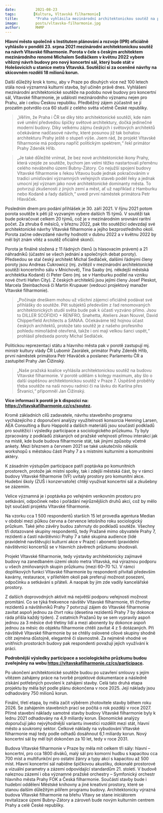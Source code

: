 ```yaml
---
date:         2021-08-23
tags:        [Kultura, Vltavská filharmonie]
title:        "Praha vyhlásila mezinárodní architektonickou soutěž na podobu Vltavské filharmonie, výsledky budou známy v květnu 2022"
image: 	      posts/vltavska-filharmonie.jpg
author:       MHMP
---
```

 
**Hlavní město společně s Institutem plánování a rozvoje (IPR) oficiálně vyhlásilo v pondělí 23. srpna 2021 mezinárodní architektonickou soutěž na návrh Vltavské filharmonie. Porota v čele s českým architektem mezinárodního renomé Michalem Sedláčkem v květnu 2022 vybere vítězný návrh budovy pro nový koncertní sál, který bude stát v Holešovicích u stanice metra Vltavská. Soutěžící si za oceněné návrhy na skicovném rozdělí 18 milionů korun.**

Další důležitý krok k tomu, aby v Praze po dlouhých více než 100 letech stála nová významná kulturní stavba, byl učiněn právě dnes. Vyhlášení mezinárodní architektonické soutěže na podobu nové budovy pro koncertní sál, Vltavské filharmonie, je událostí mezinárodního významu nejen pro Prahu, ale i celou Českou republiku. Předběžný zájem zúčastnit se jí prozatím potvrdilo cca 60 studií z celého světa včetně České republiky.

>„Věřím, že Praha i ČR se díky této architektonické soutěži, kde nám své umění předvedou špičky světové architektury, dočká jedinečné moderní budovy. Díky velkému zájmu českých i světových architektů očekáváme nadčasové návrhy, které posunou již tak bohatou architekturu Prahy ještě o stupeň výše. Jsem rád, že projekt Vltavské filharmonie má podporu napříč politickým spektrem,“ řekl primátor Prahy Zdeněk Hřib.

>„Je také důležité vnímat, že bez nové architektonické ikony Prahy, která vzejde ze soutěže, bychom jen velmi těžko nastartovali přeměnu celého nevábného území Bubny-Zátory. Co nejužší spojení budovy Vltavské filharmonie s řekou Vltavou bude jednak pokračováním v tradici umísťování významných veřejných staveb podél řeky a jednak umocní její význam jako nové architektonické dominanty města. To potvrzují zkušenosti z jiných zemí a měst, ať už například z Hamburku nebo Kodaně a řady dalších,“ uvedl první náměstek primátora Petr Hlaváček.            

Posledním dnem pro podání přihlášek je 30. září 2021. V říjnu 2021 potom porota soutěže k pěti již vyzvaným vybere dalších 15 týmů. V soutěži tak bude pokračovat celkem 20 týmů, což je v mezinárodním srovnání raritní počet. Za zhruba 6 měsíců, v březnu 2022, pak tito soutěžící odevzdají své architektonické návrhy Vltavské filharmonie a jejího bezprostředního okolí. Porota začne odevzdané návrhy hodnotit v dubnu 2022 a v květnu 2022 by měl být znám vítěz a soutěž oficiálně skončí.       

Porota je finálně složená z 11 řádných členů (s hlasovacím právem) a 21 náhradníků (účastní se všech jednání a společných debat poroty). Předsedou se stal český architekt Michal Sedláček, dalšími řádnými členy poroty jsou Andreas Cukrowicz (mj. zvítězil v mezinárodní architektonické soutěži koncertního sálu v Mnichově), Tina Saaby (mj. někdejší městská architektka Kodaně) či Peter Gero (mj. se v Hamburku podílel na vzniku nové čtvrti Hafen City). Z českých architektů jsou jejími členy Josef Pleskot, Marcela Steinbachová či Martin Krupauer (vedoucí projektový manažer Vltavské filharmonie).

>„Počínaje dneškem mohou už všichni zájemci oficiálně podávat své přihlášky do soutěže. Pět subjektů především z řad renomovaných architektonických studií světa bude pak k účasti vyzváno přímo. Jsou to DILLER SCOFIDIO + RENFRO, Snøhetta, Ateliers Jean Nouvel, David Chipperfield Architects a SANAA. Očekáváme též hojnou účast českých architektů, protože tato soutěž je z našeho profesního pohledu mimořádně otevřená, takže i oni mají velkou šanci uspět,“ prohlásil předseda poroty Michal Sedláček.    

Politickou reprezentaci státu a hlavního města pak v porotě zastupují mj. ministr kultury vlády ČR Lubomír Zaorálek, primátor Prahy Zdeněk Hřib, první náměstek primátora Petr Hlaváček a poslanec Parlamentu ČR a zastupitel Prahy Jan Čižinský.

>„Naše pražská koalice vyhlásila architektonickou soutěž na budovu Vltavské filharmonie. V porotě udělám s kolegy maximum, aby šlo o další úspěšnou architektonickou soutěž v Praze 7. Úspěšně proběhly třeba soutěže na naši novou radnici či na lávku do Karlína přes Štvanici,“ připomněl Jan Čižinský.

**Více informací k porotě je k dispozici na: https://vltavskafilharmonie.cz/cs/soutez.**

Kromě základních cílů zadavatele, návrhu stavebního programu vycházejícího z doporučení analýzy využitelnosti konsorcia Henning Larsen, AEA Consulting a Buro Happold a dalších materiálů jsou součástí podkladů pro soutěžící i výsledky participace a sociologického průzkumu. Ty byly zpracovány z podkladů získaných od pražské veřejnosti přímou interakcí jak na místě, kde bude budova filharmonie stát, tak jinými způsoby včetně ankety. Mezi březnem a červnem 2021 se také uskutečnilo několik workshopů s městskou částí Prahy 7 a s místními kulturními a komunitními aktéry. 

K zásadním výstupům participace patří poptávka po komunitních prostorech, protože jak místní spolky, tak i zdejší městská část, by v rámci budovy Vltavské filharmonie (VF) uvítaly prostory pro komunitní akce. Hudební školy (ZUŠ i konzervatoře) chtějí využívat koncertní sál a zkušebny se zázemím.

Velice významná je i poptávka po veřejném venkovním prostoru pro setkávání, odpočinek nebo i pořádání nejrůznějších druhů akcí, což by mělo být součástí projektu Vltavské filharmonie.

Na vzorku cca 1 500 respondentů starších 15 let provedla agentura Median v období mezi půlkou června a července letošního roku sociologický průzkum. Také jeho závěry budou zahrnuty do podkladů soutěže. Všechny tři dotazované skupiny respondentů, tedy Pražané mimo obyvatele Prahy 7, rezidenti a častí návštěvníci Prahy 7 a také skupina audience (lidé pravidelně navštěvující kulturní akce v Praze) i abonenti (pravidelní návštěvníci koncertů) se v hlavních závěrech průzkumu shodovali.

Projekt Vltavské filharmonie, tedy výstavby architektonicky zajímavé budovy na zanedbaném území okolo metra Vltavská, má výraznou podporu u všech zmiňovaných skupin průzkumu (mezi 60–70 %). V rámci doplňkových funkcí Vltavské filharmonie by respondenti přivítali především kavárny, restaurace, v přilehlém okolí pak preferují možnost posezení, odpočinku a setkávání s přáteli. A naopak by jim zde vadily kancelářské prostory.

Z dalších doprovodných aktivit má největší podporu veřejnosti možnost promítání. Co se týká frekvence návštěv Vltavské filharmonie, tři čtvrtiny rezidentů a návštěvníků Prahy 7 potvrzují zájem do Vltavské filharmonie zavítat aspoň jednou za čtvrt roku (desetina rezidentů Prahy 7 by dokonce ráda přišla každý týden). Z ostatních Pražanů by se sem vypravily aspoň jednou za 3 měsíce dvě třetiny lidí a mezi abonenty by dokonce aspoň jednou za měsíc do objektu filharmonie chtěli zavítat 4 z 5 dotázaných. Při návštěvě Vltavské filharmonie by se chtěly oslovené cílové skupiny shodně cítit zejména důstojně, elegantně či slavnostně. Za nejméně vhodné ve vnitřních prostorách budovy pak respondenti považují jejich využívání k práci.

**Podrobnější výsledky participace a sociologického průzkumu budou zveřejněny na webu https://vltavskafilharmonie.cz/cs/participace.**

Po ukončení architektonické soutěže budou po uzavření smlouvy s jejím vítězem zahájeny práce na tvorbě projektové dokumentace a následně získání potřebných povolení k zahájení stavby. Celá tato druhá etapa projektu by měla být podle plánu dokončena v roce 2025. Její náklady jsou odhadovány 750 milionů korun.

Finální, třetí etapa, by měla začít výběrem zhotovitele stavby během roku 2026. Se zahájením stavebních prací se počítá o rok později v roce 2027. Přímé stavební náklady samotné stavby budovy Vltavské filharmonie byly k lednu 2021 odhadovány na 4,9 miliardy korun. Ekonomické analýzy doporučují jako nejvýhodnější variantu investici rozdělit mezi stát, hlavní město a soukromý sektor. Celkové náklady na vybudování Vltavské filharmonie mají tedy podle odhadů dosáhnout 6,1 miliardy korun. Nový koncertní sál by měl být dokončen za 10 let, tedy v roce 2031.

Budova Vltavské filharmonie v Praze by měla mít celkem tři sály: hlavní – koncertní, pro cca 1800 diváků, malý sál pro komorní hudbu s kapacitou cca 700 míst a multifunkční pro ostatní žánry a typy akcí s kapacitou až 500 míst. Hlavní koncertní sál nabídne špičkovou akustiku, dokonalé prostorové a vizuální parametry a zázemí odpovídající standardům 21. století. V budově naleznou zázemí i oba významné pražské orchestry – Symfonický orchestr hlavního města Prahy FOK a Česká filharmonie. Součástí stavby bude i hudební oddělení Městské knihovny a jiné kreativní prostory, které se stanou dalším důležitým pilířem programu budovy. Architektonicky výrazná budova Vltavské filharmonie na břehu Vltavy se stane iniciátorem revitalizace území Bubny-Zátory a zároveň bude novým kulturním centrem Prahy a celé České republiky.